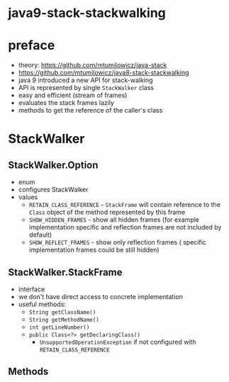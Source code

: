 # java9-stack-stackwalking

# preface
* theory: https://github.com/mtumilowicz/java-stack
* https://github.com/mtumilowicz/java8-stack-stackwalking
* java 9 introduced a new API for stack-walking
* API is represented by single `StackWalker` class
* easy and efficient (stream of frames)
* evaluates the stack frames lazily
* methods to get the reference of the caller's class

# StackWalker
## StackWalker.Option
* enum
* configures StackWalker
* values
    * `RETAIN_CLASS_REFERENCE` - `StackFrame` will contain
    reference to the `Class` object of the method represented
    by this frame
    * `SHOW_HIDDEN_FRAMES` - show all hidden frames (for example
    implementation specific and reflection frames are not included
    by default)
    * `SHOW_REFLECT_FRAMES` - show only reflection frames (
    specific implementation frames could be still hidden)
## StackWalker.StackFrame
* interface
* we don't have direct access to concrete implementation
* useful methods:
    * `String getClassName()`
    * `String getMethodName()`
    * `int getLineNumber()`
    * `public Class<?> getDeclaringClass()`
        * `UnsupportedOperationException` if not configured with
        `RETAIN_CLASS_REFERENCE`

## Methods